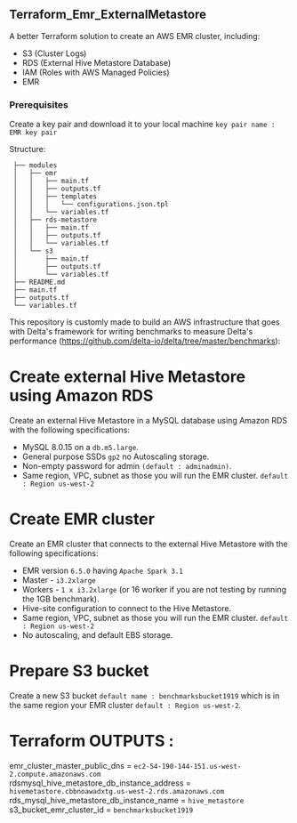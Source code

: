 ## Terraform_Emr_ExternalMetastore


A better Terraform solution to create an AWS EMR cluster, including:
   - S3 (Cluster Logs)
   - RDS (External Hive Metastore Database)
   - IAM (Roles with AWS Managed Policies)
   - EMR

### Prerequisites
Create a key pair and download it to your local machine 
`key pair name : EMR key pair`

Structure:

```
 ├── modules
 │   ├── emr
 │   │   ├── main.tf
 │   │   ├── outputs.tf
 │   │   ├── templates
 │   │   │   └── configurations.json.tpl
 │   │   └── variables.tf
 │   ├── rds-metastore
 │   │   ├── main.tf
 │   │   ├── outputs.tf
 │   │   └── variables.tf
 │   └── s3
 │       ├── main.tf
 │       ├── outputs.tf
 │       └── variables.tf
 ├── README.md
 ├── main.tf
 ├── outputs.tf
 └── variables.tf
 ```
 

This repository is customly made to build an AWS infrastructure that goes with Delta's framework for writing benchmarks to measure Delta's performance
(https://github.com/delta-io/delta/tree/master/benchmarks):

# Create external Hive Metastore using Amazon RDS
Create an external Hive Metastore in a MySQL database using Amazon RDS with the following specifications:
- MySQL 8.0.15 on a `db.m5.large`.
- General purpose SSDs `gp2`  no Autoscaling storage.
- Non-empty password for admin `(default : adminadmin)`.
- Same region, VPC, subnet as those you will run the EMR cluster. `default : Region us-west-2`

# Create EMR cluster
Create an EMR cluster that connects to the external Hive Metastore with the following specifications:
- EMR version `6.5.0` having `Apache Spark 3.1`
- Master - `i3.2xlarge`
- Workers - `1 x i3.2xlarge` (or 16 worker if you are not testing by running the 1GB benchmark).
- Hive-site configuration to connect to the Hive Metastore.
- Same region, VPC, subnet as those you will run the EMR cluster. `default : Region us-west-2`
- No autoscaling, and default EBS storage.

# Prepare S3 bucket
Create a new S3 bucket `default name : benchmarksbucket1919` which is in the same region your EMR cluster `default : Region us-west-2`.

# Terraform OUTPUTS :

emr_cluster_master_public_dns = `ec2-54-190-144-151.us-west-2.compute.amazonaws.com`                                                                                   
rdsmysql_hive_metastore_db_instance_address = `hivemetastore.cbbnoawadxtg.us-west-2.rds.amazonaws.com`                                                                 
rds_mysql_hive_metastore_db_instance_name = `hive_metastore`                                                                                                           
s3_bucket_emr_cluster_id = `benchmarksbucket1919`                                                                                                               
